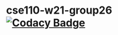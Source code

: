# cse110-w21-group26 [![Codacy Badge](https://app.codacy.com/project/badge/Grade/ac07659f255e408bb574c5317e61262b)](https://www.codacy.com?utm_source=github.com&amp;utm_medium=referral&amp;utm_content=Michaelmvv/cse110-w21-group26&amp;utm_campaign=Badge_Grade)
